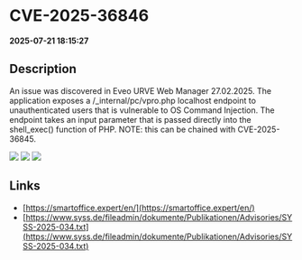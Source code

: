 # CVE-2025-36846

**2025-07-21 18:15:27**

## Description
An issue was discovered in Eveo URVE Web Manager 27.02.2025. The application exposes a /_internal/pc/vpro.php localhost endpoint to unauthenticated users that is vulnerable to OS Command Injection. The endpoint takes an input parameter that is passed directly into the shell_exec() function of PHP. NOTE: this can be chained with CVE-2025-36845.

![](https://img.shields.io/static/v1?label=Score&message=9.8&color=red)
![](https://img.shields.io/static/v1?label=Severity&message=CRITICAL&color=red)
![](https://img.shields.io/static/v1?label=CWE&message=RCE&color=green)

## Links
- [https://smartoffice.expert/en/](https://smartoffice.expert/en/)
- [https://www.syss.de/fileadmin/dokumente/Publikationen/Advisories/SYSS-2025-034.txt](https://www.syss.de/fileadmin/dokumente/Publikationen/Advisories/SYSS-2025-034.txt)
